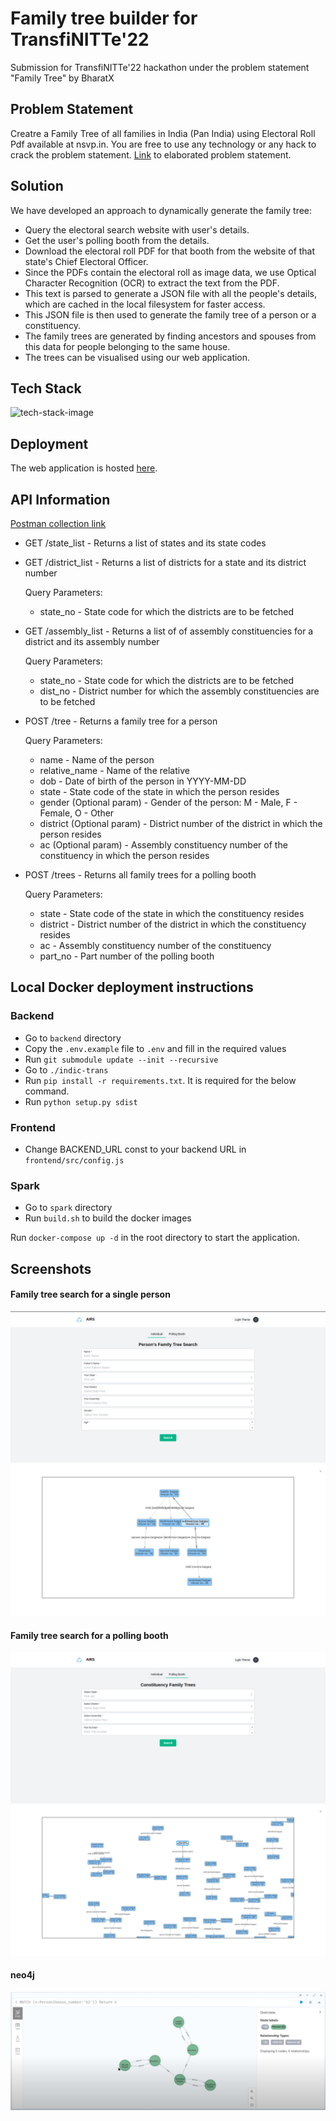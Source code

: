 # Family tree builder for TransfiNITTe'22

Submission for TransfiNITTe'22 hackathon under the problem statement "Family Tree" by BharatX

## Problem Statement

Creatre a Family Tree of all families in India (Pan India) using Electoral Roll Pdf available at nsvp.in. You are free to use any technology or any hack to crack the problem statement. [Link](https://quartz-artichoke-67d.notion.site/Hackathon-Problem-Statement-7f6ebf8bbc694cd18c355eb9433d1197) to elaborated problem statement.

## Solution

We have developed an approach to dynamically generate the family tree:

* Query the electoral search website with user's details.
* Get the user's polling booth from the details.
* Download the electoral roll PDF for that booth from the website of that state's Chief Electoral Officer.
* Since the PDFs contain the electoral roll as image data, we use Optical Character Recognition (OCR) to extract the text from the PDF.
* This text is parsed to generate a JSON file with all the people's details, which are cached in the local filesystem for faster access.
* This JSON file is then used to generate the family tree of a person or a constituency.
* The family trees are generated by finding ancestors and spouses from this data for people belonging to the same house.
* The trees can be visualised using our web application.

## Tech Stack

![tech-stack-image](https://i.imgur.com/IrmcFe8.png)

## Deployment

The web application is hosted [here](https://family-tree.captainirs.dev).

## API Information

[Postman collection link](https://documenter.getpostman.com/view/5489887/2s847BUbet)

* GET /state_list - Returns a list of states and its state codes

* GET /district_list - Returns a list of districts for a state and its district number

  Query Parameters:
  * state_no - State code for which the districts are to be fetched

* GET /assembly_list - Returns a list of of assembly constituencies for a district and its assembly number
  
  Query Parameters:
  * state_no - State code for which the districts are to be fetched
  * dist_no - District number for which the assembly constituencies are to be fetched

* POST /tree - Returns a family tree for a person
  
  Query Parameters:
  * name - Name of the person
  * relative_name - Name of the relative
  * dob - Date of birth of the person in YYYY-MM-DD
  * state - State code of the state in which the person resides
  * gender (Optional param) - Gender of the person: M - Male, F - Female, O - Other
  * district (Optional param) - District number of the district in which the person resides
  * ac (Optional param) - Assembly constituency number of the constituency in which the person resides

* POST /trees - Returns all family trees for a polling booth

  Query Parameters:
  * state - State code of the state in which the constituency resides
  * district - District number of the district in which the constituency resides
  * ac - Assembly constituency number of the constituency
  * part_no - Part number of the polling booth

## Local Docker deployment instructions

### Backend

* Go to `backend` directory
* Copy the `.env.example` file to `.env` and fill in the required values
* Run `git submodule update --init --recursive`
* Go to `./indic-trans`
* Run `pip install -r requirements.txt`. It is required for the below command.
* Run `python setup.py sdist`

### Frontend

* Change BACKEND_URL const to your backend URL in `frontend/src/config.js`

### Spark

* Go to `spark` directory
* Run `build.sh` to build the docker images

Run `docker-compose up -d` in the root directory to start the application.

## Screenshots

#### Family tree search for a single person

![single_person](./screenshots/single_person.png)
![family_tree](./screenshots/family_tree.png)

#### Family tree search for a polling booth

![polling_booth](./screenshots/polling_booth.png)
![family_trees](./screenshots/family_trees.png)

#### neo4j

![neo4j](./screenshots/neo4j.png)
